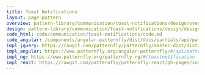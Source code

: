 ```yaml
---
title: Toast Notifications
layout: page-pattern
overview: pattern-library/communication/toast-notifications/design/overview.md
design: pattern-library/communication/toast-notifications/design/design.md
code_html: code/communication/toast-notifications/code.md
code_angular: /components/angular-patternfly/dist/docs/partials/api/patternfly.notification.component.pfToastNotification.html
impl_jquery: https://rawgit.com/patternfly/patternfly/master-dist/dist/tests/toast.html
impl_angular: https://www.patternfly.org/angular-patternfly/#/api/patternfly.notification.component:pfToastNotification
impl_ng: https://www.patternfly.org/patternfly-ng/#/toastnotification
impl_react: https://rawgit.com/patternfly/patternfly-react/gh-pages/index.html?selectedKind=patternfly-react%2FCommunication%2FToast%20Notifications&selectedStory=Toast%20Notification
---
```

